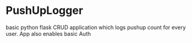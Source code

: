 # PushUpLogger
basic python flask CRUD application which logs pushup count for every user. App also enables basic Auth
